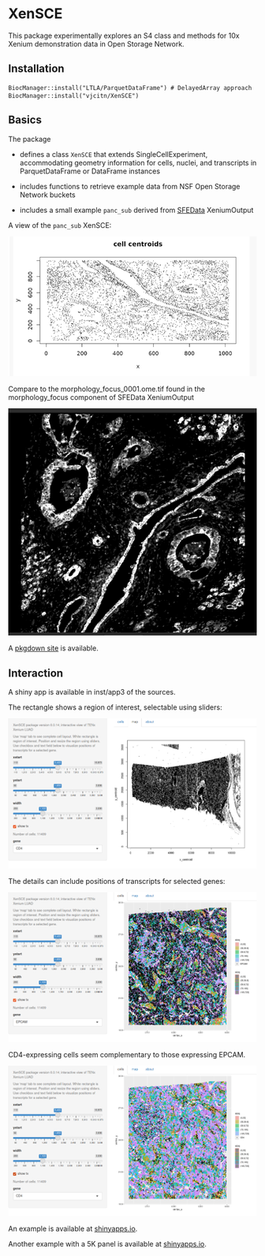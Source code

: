 # XenSCE

This package experimentally explores an
S4 class and methods for 10x Xenium demonstration data in Open Storage Network.

## Installation
```
BiocManager::install("LTLA/ParquetDataFrame") # DelayedArray approach
BiocManager::install("vjcitn/XenSCE")
```

## Basics

The package

- defines a class `XenSCE` that extends SingleCellExperiment, accommodating
geometry information for cells, nuclei, and transcripts in ParquetDataFrame or DataFrame instances

- includes functions to retrieve example data from NSF Open Storage Network buckets

- includes a small example `panc_sub` derived from [SFEData](https://bioconductor.org/packages/SFEData/) XeniumOutput

A view of the `panc_sub` XenSCE:

![](man/figures/pancsub.png)

Compare to the morphology_focus_0001.ome.tif found in the morphology_focus component of SFEData XeniumOutput

![](man/figures/img0001.png)


A [pkgdown site](https://vjcitn.github.io/XenSCE) is available.

## Interaction

A shiny app is available in inst/app3 of the sources.

The rectangle shows a region of interest, selectable using sliders:

![](man/figures/newappmap.png)

The details can include positions of transcripts for selected genes:

![](man/figures/newapp.png)

CD4-expressing cells seem complementary to those expressing EPCAM.

![](man/figures/newappcd4.png)

An example is available at [shinyapps.io](https://vjcitn.shinyapps.io/XenLUAD).

Another example with a 5K panel
is available at [shinyapps.io](https://vjcitn.shinyapps.io/XenPDMel).
